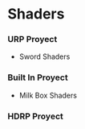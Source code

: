 # Shaders

### URP Proyect
- Sword Shaders

### Built In Proyect
- Milk Box Shaders

### HDRP Proyect
